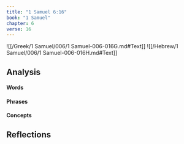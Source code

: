 ```yaml
---
title: "1 Samuel 6:16"
book: "1 Samuel"
chapter: 6
verse: 16
---
```

![[/Greek/1 Samuel/006/1 Samuel-006-016G.md#Text]]
![[/Hebrew/1 Samuel/006/1 Samuel-006-016H.md#Text]]

## Analysis

#### Words

#### Phrases

#### Concepts

## Reflections

